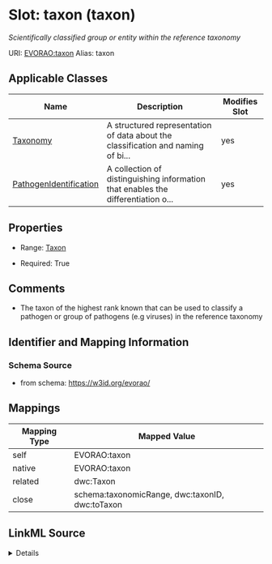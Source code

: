 

# Slot: taxon (taxon) 


_Scientifically classified group or entity within the reference taxonomy_





URI: [EVORAO:taxon](https://w3id.org/evorao/taxon)
Alias: taxon

<!-- no inheritance hierarchy -->





## Applicable Classes

| Name | Description | Modifies Slot |
| --- | --- | --- |
| [Taxonomy](Taxonomy.md) | A structured representation of data about the classification and naming of bi... |  yes  |
| [PathogenIdentification](PathogenIdentification.md) | A collection of distinguishing information that enables the differentiation o... |  yes  |







## Properties

* Range: [Taxon](Taxon.md)

* Required: True





## Comments

* The taxon of the highest rank known that can be used to classify a pathogen or group of pathogens (e.g viruses) in the reference taxonomy

## Identifier and Mapping Information







### Schema Source


* from schema: https://w3id.org/evorao/




## Mappings

| Mapping Type | Mapped Value |
| ---  | ---  |
| self | EVORAO:taxon |
| native | EVORAO:taxon |
| related | dwc:Taxon |
| close | schema:taxonomicRange, dwc:taxonID, dwc:toTaxon |




## LinkML Source

<details>
```yaml
name: taxon
description: Scientifically classified group or entity within the reference taxonomy
title: taxon
comments:
- The taxon of the highest rank known that can be used to classify a pathogen or group
  of pathogens (e.g viruses) in the reference taxonomy
from_schema: https://w3id.org/evorao/
close_mappings:
- schema:taxonomicRange
- dwc:taxonID
- dwc:toTaxon
related_mappings:
- dwc:Taxon
rank: 1000
alias: taxon
domain_of:
- Taxonomy
- PathogenIdentification
range: Taxon
required: true
multivalued: false

```
</details>